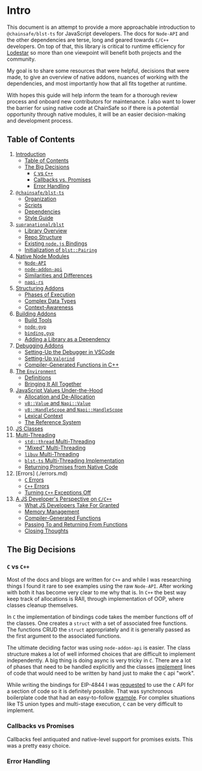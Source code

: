 # Intro

This document is an attempt to provide a more approachable introduction to `@chainsafe/blst-ts` for JavaScript developers.  The docs for `Node-API` and the other dependencies are terse, long and geared towards `C/C++` developers. On top of that, this library is critical to runtime efficiency for [Lodestar](https://github.com/ChainSafe/lodestar) so more than one viewpoint will benefit both projects and the community.

My goal is to share some resources that were helpful, decisions that were made, to give an overview of native addons, nuances of working with the dependencies, and most importantly how that all fits together at runtime.

With hopes this guide will help inform the team for a thorough review process and onboard new contributors for maintenance. I also want to lower the barrier for using native code at ChainSafe so if there is a potential opportunity through native modules, it will be an easier decision-making and development process.

## Table of Contents

1. [Introduction](./intro.md)
    - [Table of Contents](#table-of-contents)
    - [The Big Decisions](#the-big-decisions)
        - [`C` vs `C++`](#c-vs-c)
        - [Callbacks vs. Promises](#callbacks-vs-promises)
        - [Error Handling](#error-handling)
2. [`@chainsafe/blst-ts`](./repo.md)
    - [Organization](./repo.md#organization)
    - [Scripts](./repo.md#scripts)
    - [Dependencies](./repo.md#dependencies)
    - [Style Guide](./repo.md#style-guide)
3. [`supranational/blst`](./blst.md)
    - [Library Overview](./blst.md#overview)
    - [Repo Structure](./blst.md#structure)
    - [Existing `node.js` Bindings](./blst.md#existing-node-bindings)
    - [Initialization of `blst::Pairing`](./blst.md#initialization-of-blstpairing)
4. [Native Node Modules](./native-node.md)
    - [`Node-API`](./native-node.md#node-api)
    - [`node-addon-api`](./native-node.md#node-addon-api)
    - [Similarities and Differences](./native-node.md#similarites-and-differences)
    - [`napi-rs`](./native-node.md#napi-rs)
5. [Structuring Addons](./structuring-addons.md)
    - [Phases of Execution](./structuring-addons.md#phases-of-execution)
    - [Complex Data Types](./structuring-addons.md#complex-data-types)
    - [Context-Awareness](./structuring-addons.md#context-awareness)
6. [Building Addons](./building.md)
    - [Build Tools](./building.md#build-tools)
    - [`node-gyp`](./building.md#node-gyp)
    - [`binding.gyp`](./building.md#bindinggyp)
    - [Adding a Library as a Dependency](./building.md#adding-a-library-as-a-dependency)
7. [Debugging Addons](./debugging.md)
    - [Setting-Up the Debugger in VSCode](./debugging.md#setting-up-the-debugger-in-vscode)
    - [Setting-Up `Valgrind`](./debugging.md#setting-up-valgrind)
    - [Compiler-Generated Functions in C++](./debugging.md#compiler-generated-functions-in-c)
8. [The `Environment`](./environment.md)
    - [Definitions](./environment.md#definitions)
    - [Bringing It All Together](./environment.md#bringing-it-all-together)
9. [JavaScript Values Under-the-Hood](./values.md)
    - [Allocation and De-Allocation](./values.md#allocation-and-de-allocation)
    - [`v8::Value` and `Napi::Value`](./values.md#v8value-and-napivalue)
    - [`v8::HandleScope` and `Napi::HandleScope`](./values.md#v8handlescope-and-napihandlescope)
    - [Lexical Context](./values.md#lexical-context)
    - [The Reference System](./values.md#the-reference-system)
10. [JS Classes](./classes.md)
11. [Multi-Threading](./multi-threading.md)
    - [`std::thread` Multi-Threading](./multi-threading.md#stdthread-multi-threading)
    - ["Mixed" Multi-Threading](./multi-threading.md#mixed-multi-threading)
    - [`libuv` Multi-Threading](./multi-threading.md#libuv-multi-threading)
    - [`blst-ts` Multi-Threading Implementation](./multi-threading.md#blst-ts-multi-threading-implementation)
    - [Returning Promises from Native Code](./multi-threading.md#returning-promises-from-native-code)
12. [Errors] (./errors.md)
    - [`C` Errors](./errors.md#c-errors)
    - [`C++` Errors](./errors.md#js-errors)
    - [Turning `C++` Exceptions Off](./errors.md#turning-c-exceptions-off)
13. [A JS Developer's Perspective on `C/C++`](./js-perspective-on-c.md)
    - [What JS Developers Take For Granted](./js-perspective-on-c.md#what-js-developers-take-for-granted)
    - [Memory Management](./js-perspective-on-c.md#memory-management)
    - [Compiler-Generated Functions](./js-perspective-on-c.md#compiler-generated-functions)
    - [Passing To and Returning From Functions](./js-perspective-on-c.md#passing-to-and-returning-from-functions)
    - [Closing Thoughts](./js-perspective-on-c.md#closing-thoughts)

## The Big Decisions

### `C` vs `C++`

Most of the docs and blogs are written for `C++` and while I was researching things I found it rare to see examples using the raw `Node-API`. After working with both it has become very clear to me why that is. In `C++` the best way keep track of allocations is RAII, through implementation of OOP, where classes cleanup themselves.

In `C` the implementation of bindings code takes the member functions off of the classes. One creates a `struct` with a set of associated free functions. The functions CRUD the `struct` appropriately and it is generally passed as the first argument to the associated functions.

The ultimate deciding factor was using `node-addon-api` is easier.  The class structure makes a lot of well informed choices that are difficult to implement independently.  A big thing is doing async is very tricky in `C`. There are a lot of phases that need to be handled explicitly and the classes [implement](./reference.md#node-addon-api) lines of code that would need to be written by hand just to make the `C` api "work".

While writing the bindings for EIP-4844 I was [requested](https://github.com/ethereum/c-kzg-4844/pull/177#discussion_r1127851634) to use the `C` API for a section of code so it is definitely possible. That was synchronous boilerplate code that had an easy-to-follow [example](https://nodejs.github.io/node-addon-examples/special-topics/context-awareness/#bindingc). For complex situations like TS union types and multi-stage execution, `C` can be very difficult to implement.

### Callbacks vs Promises

Callbacks feel antiquated and native-level support for promises exists. This was a pretty easy choice.

### Error Handling
